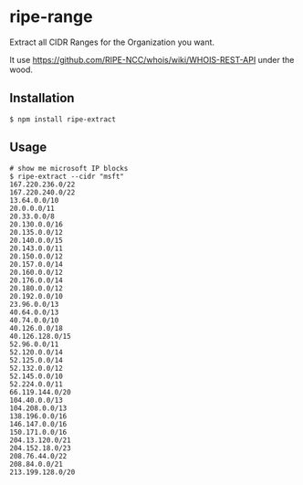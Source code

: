 # ripe-range

Extract all CIDR Ranges for the Organization you want.

It use https://github.com/RIPE-NCC/whois/wiki/WHOIS-REST-API under the wood.

Installation
------------
```
$ npm install ripe-extract
```

Usage
-----
```
# show me microsoft IP blocks
$ ripe-extract --cidr "msft"
167.220.236.0/22
167.220.240.0/22
13.64.0.0/10
20.0.0.0/11
20.33.0.0/8
20.130.0.0/16
20.135.0.0/12
20.140.0.0/15
20.143.0.0/11
20.150.0.0/12
20.157.0.0/14
20.160.0.0/12
20.176.0.0/14
20.180.0.0/12
20.192.0.0/10
23.96.0.0/13
40.64.0.0/13
40.74.0.0/10
40.126.0.0/18
40.126.128.0/15
52.96.0.0/11
52.120.0.0/14
52.125.0.0/14
52.132.0.0/12
52.145.0.0/10
52.224.0.0/11
66.119.144.0/20
104.40.0.0/13
104.208.0.0/13
138.196.0.0/16
146.147.0.0/16
150.171.0.0/16
204.13.120.0/21
204.152.18.0/23
208.76.44.0/22
208.84.0.0/21
213.199.128.0/20
```
